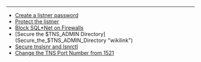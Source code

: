 -----

  - [Create a listner password](Create_a_listner_password "wikilink")
  - [Protect the listner](Protect_the_listner "wikilink")
  - [Block SQL\*Net on Firewalls](Block_SQL*Net_on_Firewalls "wikilink")
  - [Secure the $TNS_ADMIN
    Directory](Secure_the_$TNS_ADMIN_Directory "wikilink")
  - [Secure tnslsnr and lsnrctl](Secure_tnslsnr_and_lsnrctl "wikilink")
  - [Change the TNS Port Number from
    1521](Change_the_TNS_Port_Number_from_1521 "wikilink")